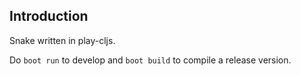 ## Introduction

Snake written in play-cljs.

Do `boot run` to develop and `boot build` to compile a release version.

